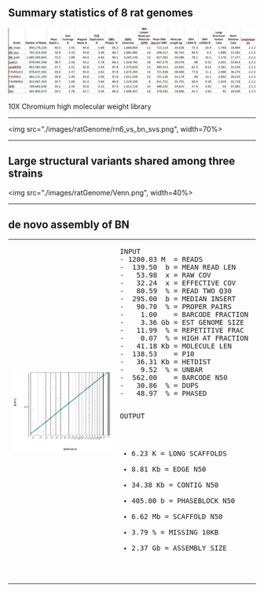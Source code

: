 ##  Summary statistics of 8 rat genomes 

![](./images/ratGenome/rat_genome_summary.png)

10X Chromium high molecular weight library

---

<img src="./images/ratGenome/rn6_vs_bn_svs.png", width=70%>

---

##  Large structural variants shared among three strains  

<img src="./images/ratGenome/Venn.png", width=40%>

---

## de novo assembly of BN

<table><tr><td width=50%>

<img src="./images/ratGenome/bn_both_supernova_dot.png" width=100%>
</td>
<td width=50%>
<pre>
INPUT
- 1200.03 M  = READS            
-  139.50  b = MEAN READ LEN    
-   53.98  x = RAW COV          
-   32.24  x = EFFECTIVE COV    
-   80.59  % = READ TWO Q30    
-  295.00  b = MEDIAN INSERT    
-   90.70  % = PROPER PAIRS     
-    1.00    = BARCODE FRACTION 
-    3.36 Gb = EST GENOME SIZE  
-   11.99  % = REPETITIVE FRAC  
-    0.07  % = HIGH AT FRACTION 
-   41.18 Kb = MOLECULE LEN     
-  138.53    = P10            
-   36.31 Kb = HETDIST          
-    9.52  % = UNBAR            
-  562.00    = BARCODE N50      
-   30.86  % = DUPS             
-   48.97  % = PHASED           

OUTPUT
-    6.23 K  = LONG SCAFFOLDS
-    8.81 Kb = EDGE N50     
-   34.38 Kb = CONTIG N50  
-  405.00  b = PHASEBLOCK N50 
-    6.62 Mb = SCAFFOLD N50  
-    3.79  % = MISSING 10KB 
-    2.37 Gb = ASSEMBLY SIZE 
</pre>
</td></tr></table>

